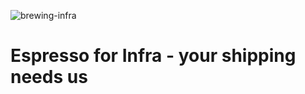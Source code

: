 ![brewing-infra](https://github.com/user-attachments/assets/472b67e6-a55b-4b7c-b9c7-1f16fca469f0)
# Espresso for Infra - your shipping needs us 